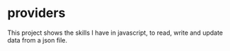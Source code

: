 # providers
This project shows the skills I have in javascript, to read, write and update data from a json file.
